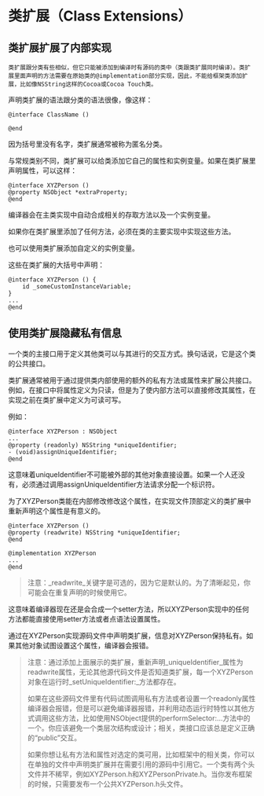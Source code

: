# 类扩展（Class Extensions）

## 类扩展扩展了内部实现

```
类扩展跟分类有些相似，但它只能被添加到编译时有源码的类中（类跟类扩展同时编译）。类扩展里面声明的方法需要在原始类的@implementation部分实现，因此，不能给框架类添加扩展，比如像NSString这样的Cocoa或Cocoa Touch类。
```

声明类扩展的语法跟分类的语法很像，像这样：

```
@interface ClassName ()

@end
```

因为括号里没有名字，类扩展通常被称为匿名分类。

与常规类别不同，类扩展可以给类添加它自己的属性和实例变量。如果在类扩展里声明属性，可以这样：

```
@interface XYZPerson ()
@property NSObject *extraProperty;
@end
```

编译器会在主类实现中自动合成相关的存取方法以及一个实例变量。

如果你在类扩展里添加了任何方法，必须在类的主要实现中实现这些方法。

也可以使用类扩展添加自定义的实例变量。

这些在类扩展的大括号中声明：

```
@interface XYZPerson () {
    id _someCustomInstanceVariable;
}
...
@end
```

## 使用类扩展隐藏私有信息

一个类的主接口用于定义其他类可以与其进行的交互方式。换句话说，它是这个类的公共接口。

类扩展通常被用于通过提供类内部使用的额外的私有方法或属性来扩展公共接口。例如，在接口中将属性定义为只读，但是为了使内部方法可以直接修改其属性，在实现之前在类扩展中定义为可读可写。

例如：

```
@interface XYZPerson : NSObject
...
@property (readonly) NSString *uniqueIdentifier;
- (void)assignUniqueIdentifier;
@end
```

这意味着uniqueIdentifier不可能被外部的其他对象直接设置。如果一个人还没有，必须通过调用assignUniqueIdentifier方法请求分配一个标识符。

为了XYZPerson类能在内部修改修改这个属性，在实现文件顶部定义的类扩展中重新声明这个属性是有意义的。

```
@interface XYZPerson ()
@property (readwrite) NSString *uniqueIdentifier;
@end

@implementation XYZPerson
...
@end
```

> 注意：_readwrite_关键字是可选的，因为它是默认的。为了清晰起见，你可能会在重复声明的时候使用它。

这意味着编译器现在还是会合成一个setter方法，所以XYZPerson实现中的任何方法都能直接使用setter方法或者点语法设置属性。

通过在XYZPerson实现源码文件中声明类扩展，信息对XYZPerson保持私有。如果其他对象试图设置这个属性，编译器会报错。

> 注意：通过添加上面展示的类扩展，重新声明_uniqueIdentifier_属性为readwrite属性，无论其他源代码文件是否知道类扩展，每一个XYZPerson对象在运行时_setUniqueIdentifier:_方法都存在。
>
> 如果在这些源码文件里有代码试图调用私有方法或者设置一个readonly属性编译器会报错，但是可以避免编译器报错，并利用动态运行时特性以其他方式调用这些方法，比如使用NSObject提供的performSelector:...方法中的一个。你应该避免一个类层次结构或设计；相关，类接口应该总是定义正确的“public”交互。
>
> 如果你想让私有方法和属性对选定的类可用，比如框架中的相关类，你可以在单独的文件中声明类扩展并在需要引用的源码中引用它。一个类有两个头文件并不稀罕，例如XYZPerson.h和XYZPersonPrivate.h。当你发布框架的时候，只需要发布一个公共XYZPerson.h头文件。



